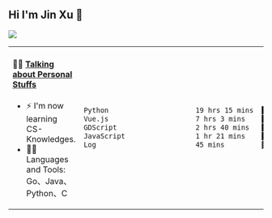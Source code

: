 
## Hi I'm Jin Xu 👋
![](https://komarev.com/ghpvc/?username=jiayouxujin&color=brightgreen&label=PROFILE+VIEWS)



<table align="center">
<tr>
<td valign="top" width="60%">

#### 🏋️‍♀️ <a href="https://github.com/jiayouxujin" target="_blank">Talking about Personal Stuffs</a>
<!-- recent_releases starts -->

- ⚡  I'm now learning CS-Knowledges.  
- 🏊‍♂️ Languages and Tools: Go、Java、Python、C
<!-- recent_releases ends -->
</td>
<td>
 
<!--START_SECTION:waka-->

```txt
Python                     19 hrs 15 mins  ██████████████▓░░░░░░░░░░   58.69 %
Vue.js                     7 hrs 3 mins    █████▒░░░░░░░░░░░░░░░░░░░   21.50 %
GDScript                   2 hrs 40 mins   ██░░░░░░░░░░░░░░░░░░░░░░░   08.18 %
JavaScript                 1 hr 21 mins    █░░░░░░░░░░░░░░░░░░░░░░░░   04.14 %
Log                        45 mins         ▓░░░░░░░░░░░░░░░░░░░░░░░░   02.32 %
```

<!--END_SECTION:waka-->
 
</td>
</tr>
</table>





